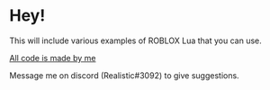 Hey!
======


This will include various examples of ROBLOX Lua that you can use.

[All code is made by me](https://www.roblox.com/users/201989656/profile "My ROBLOX Profile")

Message me on discord (Realistic#3092) to give suggestions.
